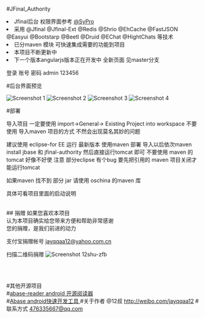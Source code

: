 #JFinal_Authority

  <li>Jfinal后台  权限界面参考   <a href="http://sypro.jeasyuicn.com/index.jsp">@SyPro</a></li>
    <li>采用 @Jfinal @Jfinal-Ext @Redis @Shrio @EhCache @FastJSON 
    @Easyui @Bootstarp  @Beetl @Druid @EChat @HightChats   等技术  </li>
    
  <li>已分maven 模块 可快速集成需要的功能到项目</li>
 
  <li>本项目不断更新中</li>
  <li>下一个版本angularjs版本正在开发中 全新页面 见master分支</li>


  

  
  登录 账号 密码  admin	 123456


 
 #后台界面预览 

  ![Screenshot 1](http://git.oschina.net/jayqqaa12/JFinal_Authority/raw/master/Screenshot/1.png "Screenshot 1")
  ![Screenshot 2](http://git.oschina.net/jayqqaa12/JFinal_Authority/raw/master/Screenshot/2.png "Screenshot 2")
  ![Screenshot 3](http://git.oschina.net/jayqqaa12/JFinal_Authority/raw/master/Screenshot/3.png "Screenshot 3")
  ![Screenshot 4](http://git.oschina.net/jayqqaa12/JFinal_Authority/raw/master/Screenshot/4.png "Screenshot 4")


#部署

导入项目 一定要使用 import->General-> Existing Project into workspace
不要使用 导入maven 项目的方式 不然会出现莫名其妙的问题

建议使用 eclipse-for EE 运行 
最新版本 使用maven 部署 导入以后依次maven install jbase 和 jfinal-authority
然后直接运行tomcat 即可 不要使用 maven 的tomcat 好像不好使
注意 部分eclipse 有个bug 要先把引用的 maven 项目关闭才能运行tomcat

如果maven 找不到 部分 jar 请使用 oschina 的maven 库

具体可看项目里面的启动说明



<br>
## 捐赠
如果您喜欢本项目<br> 
认为本项目确实给您带来方便和帮助非常感谢 <br>
您的捐赠，是我们前进的动力<br>

支付宝捐赠帐号 jayqqaa12@yahoo.com.cn

扫描二维码捐赠
![Screenshot 12shu-zfb](http://git.oschina.net/jayqqaa12/JFinal_Authority/raw/master/Screenshot/12shu-zfb.png "Screenshot 12shu-zfb") <br> <br>

<br>


#其他开源项目  
#<a  href="http://git.oschina.net/jayqqaa12/abase-reader">abase-reader android 开源阅读器</a> <br>
#<a  href="http://git.oschina.net/jayqqaa12/abase">Abase android快速开发工具 </a>
#关于作者 @12叔 <http://weibo.com/jayqqaa12>
#联系方式 476335667@qq.com
